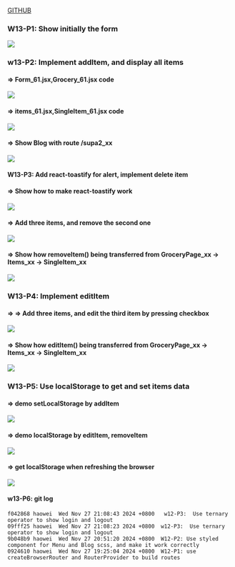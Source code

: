 [GITHUB](https://github.com/haowei212410061/1131-wp1-demo-61)

### W13-P1: Show initially the form

![](w13-p1.png)

### w13-P2: Implement addItem, and display all items 
 
#### => Form_61.jsx,Grocery_61.jsx code
 
![](w13-p2-1.png)
 
#### => items_61.jsx,SingleItem_61.jsx code
 
![](w13-p2-2.png)
 
#### => Show Blog with route /supa2_xx
 
![](w13-p2-3.png)


#### W13-P3: Add react-toastify for alert, implement delete item
 
#### => Show how to make react-toastify work
 
![](w13-p3-1.png)
 
#### => Add three items, and remove the second one
 
![](w13-p3-2.png)
 
#### => Show how removeItem() being transferred from GroceryPage_xx -> Items_xx -> SingleItem_xx
 
![](w13-p3-3.png)


### W13-P4: Implement editItem
 
#### => => Add three items, and edit the third item by pressing checkbox
 
![](w13-p3-1.png)
 
#### => Show how editItem() being transferred from GroceryPage_xx -> Items_xx -> SingleItem_xx
 
![](w13-p3-2.png)
 

### W13-P5: Use localStorage to get and set items data
 
#### => demo setLocalStorage by addItem
 
![](w13-p5-1.png)
 
#### => demo localStorage by editItem, removeItem
 
![](w13-p5-2.png)
 
#### => get localStorage when refreshing the browser
 
![](w13-p5-3.png)



#### w13-P6: git log 

```
f042868 haowei  Wed Nov 27 21:08:43 2024 +0800   w12-P3:  Use ternary operator to show login and logout
09fff25 haowei  Wed Nov 27 21:08:23 2024 +0800  w12-P3:  Use ternary operator to show login and logout
9b048b9 haowei  Wed Nov 27 20:51:20 2024 +0800  W12-P2: Use styled component for Menu and Blog scss, and make it work correctly
0924610 haowei  Wed Nov 27 19:25:04 2024 +0800  W12-P1: use createBrowserRouter and RouterProvider to build routes
```

